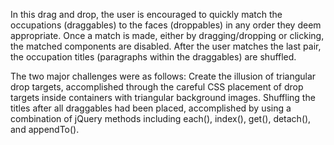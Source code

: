 


In this drag and drop, the user is encouraged to quickly match the occupations (draggables) to the faces (droppables) in any order they deem appropriate. Once a match is made, either by dragging/dropping or clicking, the matched components are disabled. After the user matches the last pair, the occupation titles (paragraphs within the draggables) are shuffled.

The two major challenges were as follows:
Create the illusion of triangular drop targets, accomplished through the careful CSS placement of drop targets inside containers with triangular background images.
Shuffling the titles after all draggables had been placed, accomplished by using a combination of jQuery methods including each(), index(), get(), detach(), and appendTo().

